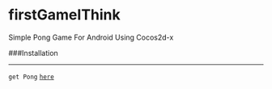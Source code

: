 # firstGameIThink
Simple Pong Game For Android Using Cocos2d-x

###Installation
___
`get Pong` [`here`](https://drive.google.com/file/d/0Bx43MGCMuCJcYTJObHJzWkZGdTQ/view?usp=sharing)

